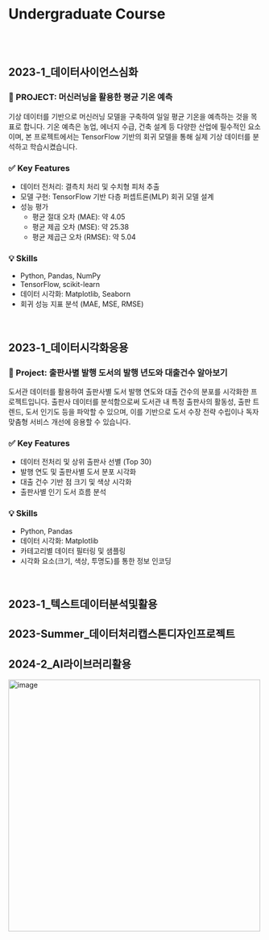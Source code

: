 # Undergraduate Course
<br>
<br>

## 2023-1_데이터사이언스심화
### 📌 PROJECT: 머신러닝을 활용한 평균 기온 예측
기상 데이터를 기반으로 머신러닝 모델을 구축하여 일일 평균 기온을 예측하는 것을 목표로 합니다. 기온 예측은 농업, 에너지 수급, 건축 설계 등 다양한 산업에 필수적인 요소이며, 본 프로젝트에서는 TensorFlow 기반의 회귀 모델을 통해 실제 기상 데이터를 분석하고 학습시켰습니다.

### ✅ Key Features
- 데이터 전처리: 결측치 처리 및 수치형 피처 추출
- 모델 구현: TensorFlow 기반 다층 퍼셉트론(MLP) 회귀 모델 설계
- 성능 평가
  - 평균 절대 오차 (MAE): 약 4.05
  - 평균 제곱 오차 (MSE): 약 25.38
  - 평균 제곱근 오차 (RMSE): 약 5.04

### 💡 Skills
- Python, Pandas, NumPy
- TensorFlow, scikit-learn
- 데이터 시각화: Matplotlib, Seaborn
- 회귀 성능 지표 분석 (MAE, MSE, RMSE)
<br>


## 2023-1_데이터시각화응용
### 📌 Project: 출판사별 발행 도서의 발행 년도와 대출건수 알아보기
도서관 데이터를 활용하여 출판사별 도서 발행 연도와 대출 건수의 분포를 시각화한 프로젝트입니다. 출판사 데이터를 분석함으로써 도서관 내 특정 출판사의 활동성, 출판 트렌드, 도서 인기도 등을 파악할 수 있으며, 이를 기반으로 도서 수장 전략 수립이나 독자 맞춤형 서비스 개선에 응용할 수 있습니다.

### ✅ Key Features
- 데이터 전처리 및 상위 출판사 선별 (Top 30)
- 발행 연도 및 출판사별 도서 분포 시각화
- 대출 건수 기반 점 크기 및 색상 시각화
- 출판사별 인기 도서 흐름 분석

### 💡 Skills
- Python, Pandas
- 데이터 시각화: Matplotlib
- 카테고리별 데이터 필터링 및 샘플링
- 시각화 요소(크기, 색상, 투명도)를 통한 정보 인코딩
<br>


## 2023-1_텍스트데이터분석및활용



## 2023-Summer_데이터처리캡스톤디자인프로젝트



## 2024-2_AI라이브러리활용


<img height="500" alt="image" src="https://github.com/user-attachments/assets/b9042caf-1e03-4960-815a-809eec48389c" />
